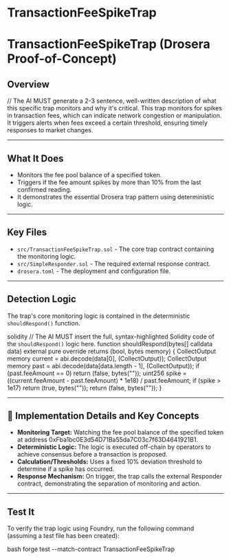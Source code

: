 # TransactionFeeSpikeTrap
# TransactionFeeSpikeTrap (Drosera Proof-of-Concept)

## Overview
// The AI MUST generate a 2-3 sentence, well-written description of what this specific trap monitors and why it's critical.
This trap monitors for spikes in transaction fees, which can indicate network congestion or manipulation. It triggers alerts when fees exceed a certain threshold, ensuring timely responses to market changes.

---

## What It Does
* Monitors the fee pool balance of a specified token.
* Triggers if the fee amount spikes by more than 10% from the last confirmed reading.
* It demonstrates the essential Drosera trap pattern using deterministic logic.

---

## Key Files
* `src/TransactionFeeSpikeTrap.sol` - The core trap contract containing the monitoring logic.
* `src/SimpleResponder.sol` - The required external response contract.
* `drosera.toml` - The deployment and configuration file.

---

## Detection Logic

The trap's core monitoring logic is contained in the deterministic `shouldRespond()` function.

solidity
// The AI MUST insert the full, syntax-highlighted Solidity code of the `shouldRespond()` logic here.
function shouldRespond(bytes[] calldata data) external pure override returns (bool, bytes memory) {
    CollectOutput memory current = abi.decode(data[0], (CollectOutput));
    CollectOutput memory past = abi.decode(data[data.length - 1], (CollectOutput));
    if (past.feeAmount == 0) return (false, bytes(""));
    uint256 spike = ((current.feeAmount - past.feeAmount) * 1e18) / past.feeAmount;
    if (spike > 1e17) return (true, bytes(""));
    return (false, bytes(""));
}
 

---

## 🧪 Implementation Details and Key Concepts
* **Monitoring Target:** Watching the fee pool balance of the specified token at address 0xFba1bc0E3d54D71Ba55da7C03c7f63D4641921B1.
* **Deterministic Logic:** The logic is executed off-chain by operators to achieve consensus before a transaction is proposed.
* **Calculation/Thresholds:** Uses a fixed 10% deviation threshold to determine if a spike has occurred.
* **Response Mechanism:** On trigger, the trap calls the external Responder contract, demonstrating the separation of monitoring and action.

---

## Test It
To verify the trap logic using Foundry, run the following command (assuming a test file has been created):

bash
forge test --match-contract TransactionFeeSpikeTrap
